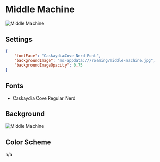 # Middle Machine

![Middle Machine](../images/middle-machine.png)

## Settings

```json
{
    "fontFace": "CaskaydiaCove Nerd Font",
    "backgroundImage": "ms-appdata:///roaming/middle-machine.jpg",
    "backgroundImageOpacity": 0.75
}
```

## Fonts

- Caskaydia Cove Regular Nerd

## Background

![Middle Machine](../images/middle-machine-bg.jpg)

## Color Scheme

n/a
